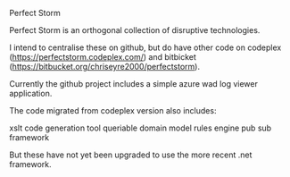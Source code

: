 Perfect Storm

Perfect Storm is an orthogonal collection of disruptive technologies.

I intend to centralise these on github, but do have other code on codeplex (https://perfectstorm.codeplex.com/) and bitbicket (https://bitbucket.org/chriseyre2000/perfectstorm).

Currently the github project includes a simple azure wad log viewer application.

The code migrated from codeplex version also includes:

xslt code generation tool
queriable domain model
rules engine
pub sub framework

But these have not yet been upgraded to use the more recent .net framework.


